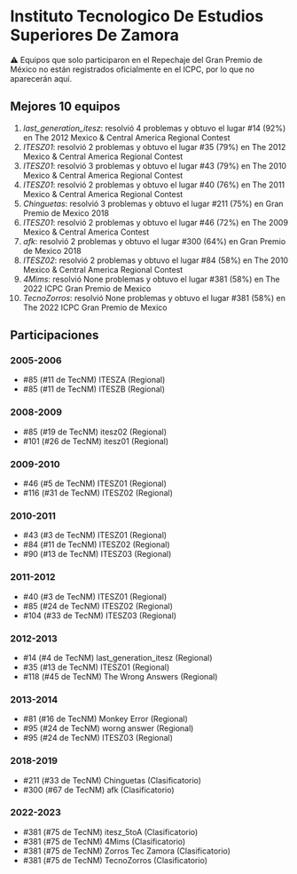 # Instituto Tecnologico De Estudios Superiores De Zamora

:warning: Equipos que solo participaron en el Repechaje del Gran Premio de México no están registrados oficialmente en el ICPC, por lo que no aparecerán aquí.

## Mejores 10 equipos

1. _last_generation_itesz_: resolvió 4 problemas y obtuvo el lugar #14 (92%) en The 2012 Mexico & Central America Regional Contest
1. _ITESZ01_: resolvió 2 problemas y obtuvo el lugar #35 (79%) en The 2012 Mexico & Central America Regional Contest
1. _ITESZ01_: resolvió 3 problemas y obtuvo el lugar #43 (79%) en The 2010 Mexico & Central America Regional Contest
1. _ITESZ01_: resolvió 2 problemas y obtuvo el lugar #40 (76%) en The 2011 Mexico & Central America Regional Contest
1. _Chinguetas_: resolvió 3 problemas y obtuvo el lugar #211 (75%) en Gran Premio de Mexico 2018
1. _ITESZ01_: resolvió 2 problemas y obtuvo el lugar #46 (72%) en The 2009 Mexico & Central America Contest
1. _afk_: resolvió 2 problemas y obtuvo el lugar #300 (64%) en Gran Premio de Mexico 2018
1. _ITESZ02_: resolvió 2 problemas y obtuvo el lugar #84 (58%) en The 2010 Mexico & Central America Regional Contest
1. _4Mims_: resolvió None problemas y obtuvo el lugar #381 (58%) en The 2022 ICPC Gran Premio de Mexico
1. _TecnoZorros_: resolvió None problemas y obtuvo el lugar #381 (58%) en The 2022 ICPC Gran Premio de Mexico

## Participaciones

### 2005-2006

- #85 (#11 de TecNM) ITESZA (Regional)
- #85 (#11 de TecNM) ITESZB (Regional)

### 2008-2009

- #85 (#19 de TecNM) itesz02 (Regional)
- #101 (#26 de TecNM) itesz01 (Regional)

### 2009-2010

- #46 (#5 de TecNM) ITESZ01 (Regional)
- #116 (#31 de TecNM) ITESZ02 (Regional)

### 2010-2011

- #43 (#3 de TecNM) ITESZ01 (Regional)
- #84 (#11 de TecNM) ITESZ02 (Regional)
- #90 (#13 de TecNM) ITESZ03 (Regional)

### 2011-2012

- #40 (#3 de TecNM) ITESZ01 (Regional)
- #85 (#24 de TecNM) ITESZ02 (Regional)
- #104 (#33 de TecNM) ITESZ03 (Regional)

### 2012-2013

- #14 (#4 de TecNM) last_generation_itesz (Regional)
- #35 (#13 de TecNM) ITESZ01 (Regional)
- #118 (#45 de TecNM) The Wrong Answers (Regional)

### 2013-2014

- #81 (#16 de TecNM) Monkey Error (Regional)
- #95 (#24 de TecNM) worng answer (Regional)
- #95 (#24 de TecNM) ITESZ03 (Regional)

### 2018-2019

- #211 (#33 de TecNM) Chinguetas (Clasificatorio)
- #300 (#67 de TecNM) afk (Clasificatorio)

### 2022-2023

- #381 (#75 de TecNM) itesz_5toA (Clasificatorio)
- #381 (#75 de TecNM) 4Mims (Clasificatorio)
- #381 (#75 de TecNM) Zorros Tec Zamora (Clasificatorio)
- #381 (#75 de TecNM) TecnoZorros (Clasificatorio)



